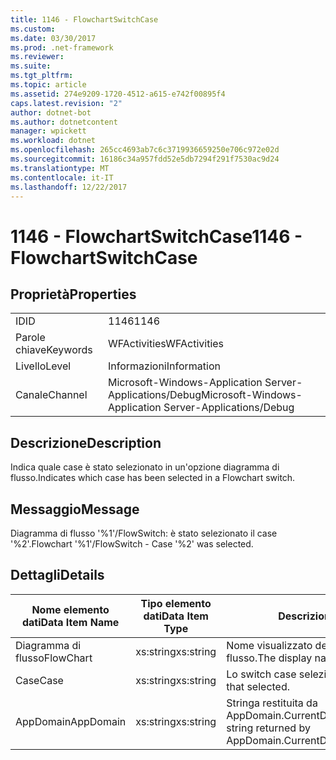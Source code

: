 ```yaml
---
title: 1146 - FlowchartSwitchCase
ms.custom: 
ms.date: 03/30/2017
ms.prod: .net-framework
ms.reviewer: 
ms.suite: 
ms.tgt_pltfrm: 
ms.topic: article
ms.assetid: 274e9209-1720-4512-a615-e742f00895f4
caps.latest.revision: "2"
author: dotnet-bot
ms.author: dotnetcontent
manager: wpickett
ms.workload: dotnet
ms.openlocfilehash: 265cc4693ab7c6c3719936659250e706c972e02d
ms.sourcegitcommit: 16186c34a957fdd52e5db7294f291f7530ac9d24
ms.translationtype: MT
ms.contentlocale: it-IT
ms.lasthandoff: 12/22/2017
---
```

# <a name="1146---flowchartswitchcase"></a><span data-ttu-id="9bfd4-102">1146 - FlowchartSwitchCase</span><span class="sxs-lookup"><span data-stu-id="9bfd4-102">1146 - FlowchartSwitchCase</span></span>
## <a name="properties"></a><span data-ttu-id="9bfd4-103">Proprietà</span><span class="sxs-lookup"><span data-stu-id="9bfd4-103">Properties</span></span>  
  
|||  
|-|-|  
|<span data-ttu-id="9bfd4-104">ID</span><span class="sxs-lookup"><span data-stu-id="9bfd4-104">ID</span></span>|<span data-ttu-id="9bfd4-105">1146</span><span class="sxs-lookup"><span data-stu-id="9bfd4-105">1146</span></span>|  
|<span data-ttu-id="9bfd4-106">Parole chiave</span><span class="sxs-lookup"><span data-stu-id="9bfd4-106">Keywords</span></span>|<span data-ttu-id="9bfd4-107">WFActivities</span><span class="sxs-lookup"><span data-stu-id="9bfd4-107">WFActivities</span></span>|  
|<span data-ttu-id="9bfd4-108">Livello</span><span class="sxs-lookup"><span data-stu-id="9bfd4-108">Level</span></span>|<span data-ttu-id="9bfd4-109">Informazioni</span><span class="sxs-lookup"><span data-stu-id="9bfd4-109">Information</span></span>|  
|<span data-ttu-id="9bfd4-110">Canale</span><span class="sxs-lookup"><span data-stu-id="9bfd4-110">Channel</span></span>|<span data-ttu-id="9bfd4-111">Microsoft-Windows-Application Server-Applications/Debug</span><span class="sxs-lookup"><span data-stu-id="9bfd4-111">Microsoft-Windows-Application Server-Applications/Debug</span></span>|  
  
## <a name="description"></a><span data-ttu-id="9bfd4-112">Descrizione</span><span class="sxs-lookup"><span data-stu-id="9bfd4-112">Description</span></span>  
 <span data-ttu-id="9bfd4-113">Indica quale case è stato selezionato in un'opzione diagramma di flusso.</span><span class="sxs-lookup"><span data-stu-id="9bfd4-113">Indicates which case has been selected in a Flowchart switch.</span></span>  
  
## <a name="message"></a><span data-ttu-id="9bfd4-114">Messaggio</span><span class="sxs-lookup"><span data-stu-id="9bfd4-114">Message</span></span>  
 <span data-ttu-id="9bfd4-115">Diagramma di flusso '%1'/FlowSwitch: è stato selezionato il case '%2'.</span><span class="sxs-lookup"><span data-stu-id="9bfd4-115">Flowchart '%1'/FlowSwitch - Case '%2' was selected.</span></span>  
  
## <a name="details"></a><span data-ttu-id="9bfd4-116">Dettagli</span><span class="sxs-lookup"><span data-stu-id="9bfd4-116">Details</span></span>  
  
|<span data-ttu-id="9bfd4-117">Nome elemento dati</span><span class="sxs-lookup"><span data-stu-id="9bfd4-117">Data Item Name</span></span>|<span data-ttu-id="9bfd4-118">Tipo elemento dati</span><span class="sxs-lookup"><span data-stu-id="9bfd4-118">Data Item Type</span></span>|<span data-ttu-id="9bfd4-119">Descrizione</span><span class="sxs-lookup"><span data-stu-id="9bfd4-119">Description</span></span>|  
|--------------------|--------------------|-----------------|  
|<span data-ttu-id="9bfd4-120">Diagramma di flusso</span><span class="sxs-lookup"><span data-stu-id="9bfd4-120">FlowChart</span></span>|<span data-ttu-id="9bfd4-121">xs:string</span><span class="sxs-lookup"><span data-stu-id="9bfd4-121">xs:string</span></span>|<span data-ttu-id="9bfd4-122">Nome visualizzato del diagramma di flusso.</span><span class="sxs-lookup"><span data-stu-id="9bfd4-122">The display name of the FlowChart.</span></span>|  
|<span data-ttu-id="9bfd4-123">Case</span><span class="sxs-lookup"><span data-stu-id="9bfd4-123">Case</span></span>|<span data-ttu-id="9bfd4-124">xs:string</span><span class="sxs-lookup"><span data-stu-id="9bfd4-124">xs:string</span></span>|<span data-ttu-id="9bfd4-125">Lo switch case selezionato.</span><span class="sxs-lookup"><span data-stu-id="9bfd4-125">The switch case that selected.</span></span>|  
|<span data-ttu-id="9bfd4-126">AppDomain</span><span class="sxs-lookup"><span data-stu-id="9bfd4-126">AppDomain</span></span>|<span data-ttu-id="9bfd4-127">xs:string</span><span class="sxs-lookup"><span data-stu-id="9bfd4-127">xs:string</span></span>|<span data-ttu-id="9bfd4-128">Stringa restituita da AppDomain.CurrentDomain.FriendlyName.</span><span class="sxs-lookup"><span data-stu-id="9bfd4-128">The string returned by AppDomain.CurrentDomain.FriendlyName.</span></span>|
